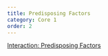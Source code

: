 ```yaml
---
title: Predisposing Factors
category: Core 1
order: 2
---
```


[Interaction: Predisposing Factors](//dev.shuti.org/assets/SHUTi_SleepWindow_Predisposing_Final_20150916/story.html)
